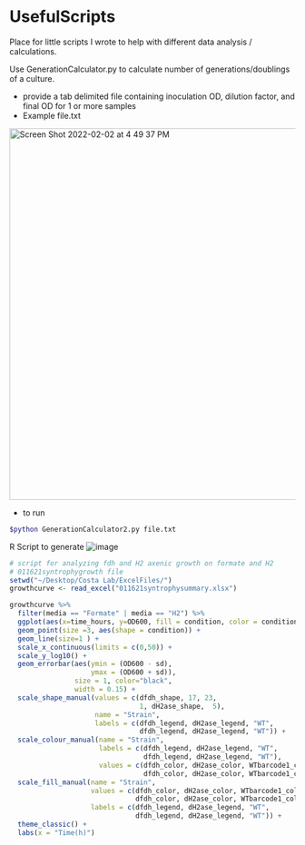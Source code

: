 # UsefulScripts
Place for little scripts I wrote to help with different data analysis / calculations. 


Use GenerationCalculator.py to calculate number of generations/doublings of a culture.
  - provide a tab delimited file containing inoculation OD, dilution factor, and final OD for 1 or more samples 
  - Example file.txt
 <img width="655" alt="Screen Shot 2022-02-02 at 4 49 37 PM" src="https://user-images.githubusercontent.com/92818902/152250830-27cbcbe2-bfa1-4be6-9831-da69346abe87.png">
 
 - to run 
 ```bash
 $python GenerationCalculator2.py file.txt 
 ```

R Script to generate ![image](https://user-images.githubusercontent.com/92818902/165995315-927f4e97-a130-4b21-a7a3-ed644c46a948.png)

```R
# script for analyzing fdh and H2 axenic growth on formate and H2 
# 011621syntrophygrowth file 
setwd("~/Desktop/Costa Lab/ExcelFiles/")
growthcurve <- read_excel("011621syntrophysummary.xlsx")

growthcurve %>% 
  filter(media == "Formate" | media == "H2") %>% 
  ggplot(aes(x=time_hours, y=OD600, fill = condition, color = condition)) + 
  geom_point(size =3, aes(shape = condition)) +
  geom_line(size=1 ) +
  scale_x_continuous(limits = c(0,50)) + 
  scale_y_log10() +
  geom_errorbar(aes(ymin = (OD600 - sd),
                    ymax = (OD600 + sd)),
                size = 1, color="black",
                width = 0.15) +
  scale_shape_manual(values = c(dfdh_shape, 17, 23,
                                1, dH2ase_shape,  5),
                     name = "Strain", 
                     labels = c(dfdh_legend, dH2ase_legend, "WT",
                                dfdh_legend, dH2ase_legend, "WT")) +
  scale_colour_manual(name = "Strain", 
                      labels = c(dfdh_legend, dH2ase_legend, "WT",
                                 dfdh_legend, dH2ase_legend, "WT"), 
                      values = c(dfdh_color, dH2ase_color, WTbarcode1_color,
                                 dfdh_color, dH2ase_color, WTbarcode1_color)) +
  scale_fill_manual(name = "Strain",
                    values = c(dfdh_color, dH2ase_color, WTbarcode1_color,
                               dfdh_color, dH2ase_color, WTbarcode1_color),
                    labels = c(dfdh_legend, dH2ase_legend, "WT",
                               dfdh_legend, dH2ase_legend, "WT")) + 
  theme_classic() +
  labs(x = "Time(h)")
```
